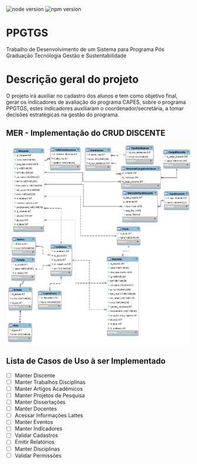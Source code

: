 ![node version](https://img.shields.io/badge/node-v10.9.0-brightgreen.svg)
![npm version](https://img.shields.io/badge/NPM-v6.2.0-green.svg)
# PPGTGS
Trabalho de Desenvolvimento de um Sistema para Programa Pós Graduação Tecnólogia Gestão e Sustentabilidade

# Descrição geral do projeto
O projeto irá auxiliar no cadastro dos alunos e tem como objetivo final, gerar os indicadores de avaliação do programa CAPES, sobre o programa PPGTGS, estes indicadores auxiliaram o coordenador/secretária, a tomar decisões estratégicas na gestão do programa.

## MER - Implementação do CRUD DISCENTE
<img alt="CRUD DISCENTE" src="https://raw.githubusercontent.com/TopicosAvancadosDeEngenhariaDeSoftware/PPGTGS/master/docs/MER-PARCIAL-CRUD-DISCENTE.png" width="650">

## Lista de Casos de Uso à ser Implementado
   * [ ] Manter Discente
   * [ ] Manter Trabalhos Disciplinas
   * [ ] Manter Artigos Acadêmicos
   * [ ] Manter Projetos de Pesquisa
   * [ ] Manter Dissertações
   * [ ] Manter Docentes
   * [ ] Acessar Informações Lattes
   * [ ] Manter Eventos
   * [ ] Manter Indicadores
   * [ ] Validar Cadastros
   * [ ] Emitir Relatórios
   * [ ] Manter Disciplinas
   * [ ] Validar Permissões
